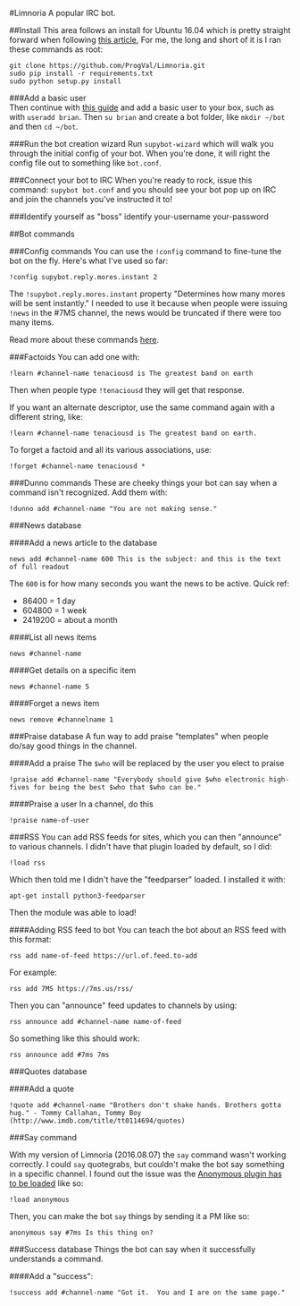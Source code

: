 #Limnoria
A popular IRC bot.  


##Install
This area follows an install for Ubuntu 16.04 which is pretty straight forward when following [this article](https://github.com/ProgVal/Limnoria),  For me, the long and short of it is I ran these commands as root:

    git clone https://github.com/ProgVal/Limnoria.git
    sudo pip install -r requirements.txt
    sudo python setup.py install
    
###Add a basic user    
Then continue with [this guide](http://doc.supybot.aperio.fr/en/latest/use/install.html) and add a basic user to your box, such as with `useradd brian`.  Then `su brian` and create a bot folder, like `mkdir ~/bot` and then `cd ~/bot`.

###Run the bot creation wizard
Run `supybot-wizard` which will walk you through the initial config of your bot.  When you're done, it will right the config file out to something like `bot.conf`.

###Connect your bot to IRC
When you're ready to rock, issue this command: `supybot bot.conf` and you should see your bot pop up on IRC and join the channels you've instructed it to!

###Identify yourself as "boss"
    identify your-username your-password

##Bot commands

###Config commands
You can use the `!config` command to fine-tune the bot on the fly.  Here's what I've used so far:

    !config supybot.reply.mores.instant 2

The `!supybot.reply.mores.instant` property "Determines how many mores will be sent instantly."  I needed to use it because when people were issuing `!news` in the #7MS channel, the news would be truncated if there were too many items.

Read more about these commands [here](https://gist.github.com/oscarcp/2989245).

###Factoids
You can add one with:

    !learn #channel-name tenaciousd is The greatest band on earth

Then when people type `!tenaciousd` they will get that response.

If you want an alternate descriptor, use the same command again with a different string, like:

    !learn #channel-name tenaciousd is The greatest band on earth.

To forget a factoid and all its various associations, use:

    !forget #channel-name tenaciousd * 

###Dunno commands
These are cheeky things your bot can say when a command isn't recognized.  Add them with:

    !dunno add #channel-name "You are not making sense."

###News database

####Add a news article to the database

    news add #channel-name 600 This is the subject: and this is the text of full readout
    
The `600` is for how many seconds you want the news to be active. Quick ref:

* 86400 = 1 day
* 604800 = 1 week
* 2419200 = about a month

####List all news items

    news #channel-name
    
####Get details on a specific item

    news #channel-name 5

####Forget a news item

    news remove #channelname 1    

###Praise database
A fun way to add praise "templates" when people do/say good things in the channel.

####Add a praise
The `$who` will be replaced by the user you elect to praise

    !praise add #channel-name "Everybody should give $who electronic high-fives for being the best $who that $who can be."
    
####Praise a user
In a channel, do this

    !praise name-of-user


###RSS
You can add RSS feeds for sites, which you can then "announce" to various channels.  I didn't have that plugin loaded by default, so I did:

    !load rss
    
Which then told me I didn't have the "feedparser" loaded.  I installed it with:

    apt-get install python3-feedparser
    
Then the module was able to load!

####Adding RSS feed to bot
You can teach the bot about an RSS feed with this format:

    rss add name-of-feed https://url.of.feed.to-add

For example:

    rss add 7MS https://7ms.us/rss/
    
Then you can "announce" feed updates to channels by using:

    rss announce add #channel-name name-of-feed

So something like this should work:

    rss announce add #7ms 7ms

###Quotes database

####Add a quote

    !quote add #channel-name "Brothers don't shake hands. Brothers gotta hug." - Tommy Callahan, Tommy Boy (http://www.imdb.com/title/tt0114694/quotes)

###Say command

With my version of Limnoria (2016.08.07) the `say` command wasn't working correctly.  I could `say` quotegrabs, but couldn't make the bot say something in a specific channel.  I found out the issue was the [Anonymous plugin has to be loaded](https://github.com/ProgVal/Limnoria/tree/2c1de2328bbf56741ea39541a293f1cc26496f68/plugins/Anonymous) like so:

    !load anonymous
    
Then, you can make the bot `say` things by sending it a PM like so:

    anonymous say #7ms Is this thing on?

###Success database
Things the bot can say when it successfully understands a command.

####Add a "success":

    !success add #channel-name "Got it.  You and I are on the same page."